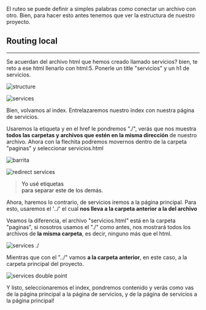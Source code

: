 El ruteo se puede definir a simples palabras como conectar un archivo con otro. Bien, para hacer esto antes tenemos que ver la estructura de nuestro proyecto. 

## Routing local
---
Se acuerdan del archivo html que hemos creado llamado servicios? bien, te reto a ese html llenarlo con html:5. Ponerle un title "servicios" y un h1 de servicios.

![structure](https://res.cloudinary.com/dnej4lrcz/image/upload/v1662258505/ovdevcourse/ruteo/servicios_xj41at.png)

![services](https://res.cloudinary.com/dnej4lrcz/image/upload/v1662258855/ovdevcourse/ruteo/serviciostitle_uaswdc.png)

Bien, volvamos al index. Entrelazaremos nuestro index con nuestra página de servicios.

Usaremos la etiqueta <a> y en el href le pondremos "./", verás que nos muestra **todos las carpetas y archivos que estén en la misma dirección** de nuestro archivo. Ahora con la flechita podremos movernos dentro de la carpeta "paginas" y seleccionar servicios.html

![barrita](https://res.cloudinary.com/dnej4lrcz/image/upload/v1662259080/ovdevcourse/ruteo/barra_vo4vfo.png)

![redirect services](https://res.cloudinary.com/dnej4lrcz/image/upload/v1662259200/ovdevcourse/ruteo/redireccionaservicios_vikgqs.png)

> Yo usé etiquetas <br> para separar este <a> de los demás.

Ahora, haremos lo contrario, de servicios iremos a la página principal. Para esto, usaremos el '../' el cual **nos lleva a la carpeta anterior a la del archivo**

Veamos la diferencia, el archivo "servicios.html" está en la carpeta "paginas", si nosotros usamos el "./" como antes, nos mostrará todos los archivos de **la misma carpeta**, es decir, ninguno más que el html.

![services ./](https://res.cloudinary.com/dnej4lrcz/image/upload/v1662259441/ovdevcourse/ruteo/servicesbarra_dptqbx.png)

Mientras que con el "../" vamos **a la carpeta anterior**, en este caso, a la carpeta principal del proyecto. 


![services double point](https://res.cloudinary.com/dnej4lrcz/image/upload/v1662259541/ovdevcourse/ruteo/servicesbarra2_tg6je0.png)

Y listo, seleccionaremos el index, pondremos contenido y verás como vas de la página principal a la página de servicios, y de la página de servicios a la página principal!


